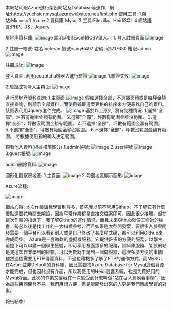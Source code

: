 本網站利用Azure進行架設網站及Database等運作，網址:https://yuehsienmysql.azurewebsites.net/first.php
使用工具:
1.架站:Microsoft Azure
2.資料庫:Mysql
3.工具:Filezilla、HeidiSQL
4.網站語言:PHP、JS、Jquery

房地產資料庫:
![image](https://github.com/YueHsien/Awin/blob/master/images/%E6%93%B7%E5%8F%961.PNG)
說明:利用Excel轉CSV匯入。
1.
登入註冊頁面
![image](https://github.com/YueHsien/Awin/blob/master/images/%E6%93%B7%E5%8F%962.PNG)

2.註冊一帳號:
姓名:veteran
帳號:sady6407
密碼:c@717630
權限:admin
![image](https://github.com/YueHsien/Awin/blob/master/images/%E6%93%B7%E5%8F%963.PNG)

註冊成功:
![image](https://github.com/YueHsien/Awin/blob/master/images/%E6%93%B7%E5%8F%964.PNG)

登入頁面:
利用recaptcha機器人進行驗證
![image](https://github.com/YueHsien/Awin/blob/master/images/%E6%93%B7%E5%8F%965.PNG)
1.驗證失敗:
![image](https://github.com/YueHsien/Awin/blob/master/images/%E6%93%B7%E5%8F%966.PNG)

2.驗證成功登入主頁面:
![image](https://github.com/YueHsien/Awin/blob/master/images/%E6%93%B7%E5%8F%967.PNG)

進行房地產資料查詢:
1.主頁面
![image](https://github.com/YueHsien/Awin/blob/master/images/%E6%93%B7%E5%8F%968.PNG)
假如選擇全部，不選擇面積或是每坪金額直接查詢，則顯示全部資料，而使用者跟選案表格的排序來方便尋找自己的資料。
該圖表利用Jquery套件完成。
![image](https://github.com/YueHsien/Awin/blob/master/images/%E6%93%B7%E5%8F%969.PNG)
基於以上原則:
將有幾種情況:
1.選擇"全部"，坪數有範圍金額有範圍。
2.選擇"全部"，坪數有範圍金額沒範圍。
3.選擇"全部"，坪數沒範圍金額有範圍。
4.不選擇"全部"，坪數有範圍金額有範圍。
5.不選擇"全部"，坪數有範圍金額沒範圍。
6.不選擇"全部"，坪數沒範圍金額有範圍。
將根據使用者的輸入決定範圍。

觀看他人資料(根據權限區分)
1.admin帳號:
![image](https://github.com/YueHsien/Awin/blob/master/images/%E6%93%B7%E5%8F%9610.PNG)
2.user帳號
![image](https://github.com/YueHsien/Awin/blob/master/images/%E6%93%B7%E5%8F%9611.PNG)
3.guest帳號:
![image](https://github.com/YueHsien/Awin/blob/master/images/%E6%93%B7%E5%8F%9612.PNG)

admin刪除資料:
![image](https://github.com/YueHsien/Awin/blob/master/images/%E6%93%B7%E5%8F%9615.PNG)

圖形化觀察房地產:
1.主頁面:
![image](https://github.com/YueHsien/Awin/blob/master/images/%E6%93%B7%E5%8F%9613.PNG)
2.勾選地區顯示圖形:
![image](https://github.com/YueHsien/Awin/blob/master/images/%E6%93%B7%E5%8F%9614.PNG)

Azure流程:

![image](https://github.com/YueHsien/Awin/blob/master/images/%E6%93%B7%E5%8F%9616.png)

網站心得:
  本次作業讓我學習到許多，首先我以前不常用Github，不了解它有什麼優點還要花時間去架設，因為平常作業都是直接交檔案即可，因此很少接觸。但在這次作業的指導下，我了解Github的運作情況，而且未來Github就像工程師的臉書，勢必以後是找工作的一大指標參考，而且如果是大型開發案，要很多人參與開發需要一個平台可以看到別人或是自己修改了甚麼程式碼，都可以利用Github來完成同步。
  Azure是一套微軟的虛擬機服務，它提供許多的方便的服務，以學生前提下可以申請一個學生帳號，即可享用裡面眾多的服務，資料庫服務、架設網站是我這次作業學到的經驗，可以免費就申請到一個伺服器，這次多麼方便的事情!雖然過程需要用FTP傳遞資料，不過也藉機多了解了FTP的運作方式。而MySQL在Azure並非Default的資料庫，因此需要找Azure Database for Mysql這個資源才能完成，但也因此沒有介面，所以我使用的Heidi這套系統，也是免費好用的Mysql介面。此次的作業又讓我在一次感受到什麼叫做"站在巨人肩膀看事情"，因為這些東西開發不易，我們用很方便，但是能開發出來的人更是我們應該學習的對象。

報告結束!
